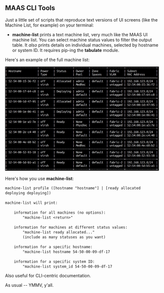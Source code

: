 ## MAAS CLI Tools

Just a little set of scripts that reproduce text versions of UI screens (like the Machine List, for example) on your terminal:   

* **machine-list** prints a text machine list, very much like the MAAS UI machine list.  You can select machine status values to filter the output table.  It *also* prints details on individual machines, selected by hostname or system ID. It requires pip-ing the **tabulate** module.

Here's an example of the full machine list:

![machine list](text-machine-list.jpg)

Here's how you use **machine-list**:

```
machine-list profile ([hostname "hostname"] | [ready allocated deploying deploying])

machine-list will print:

	information for all machines (no options):
		"machine-list <return>"

	information for machines at different status values:
		"machine-list ready allocated..."
		(include as many statuses as you want)

	information for a specific hostname:
		"machine-list hostname 54-50-00-09-df-17

	information for a specific system ID:
		"machine-list system_id 54-50-00-09-df-17
```

Also useful for CLI-centric documentation.

As usual -- YMMV, y'all.